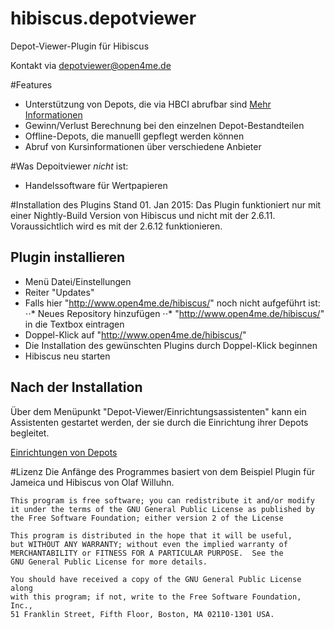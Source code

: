 hibiscus.depotviewer
====================

Depot-Viewer-Plugin für Hibiscus

Kontakt via depotviewer@open4me.de

#Features
* Unterstützung von Depots, die via HBCI abrufbar sind [Mehr Informationen](banken.md)
* Gewinn/Verlust Berechnung bei den einzelnen Depot-Bestandteilen
* Offline-Depots, die manuelll gepflegt werden können
* Abruf von Kursinformationen über verschiedene Anbieter

#Was Depoitviewer _nicht_ ist:
* Handelssoftware für Wertpapieren



#Installation des Plugins
Stand 01. Jan 2015: Das Plugin funktioniert nur mit einer Nightly-Build Version von Hibiscus und nicht mit der 2.6.11. Voraussichtlich wird es mit der 2.6.12 funktionieren.
## Plugin installieren
* Menü Datei/Einstellungen
* Reiter "Updates"
* Falls hier "http://www.open4me.de/hibiscus/" noch nicht aufgeführt ist:
⋅⋅* Neues Repository hinzufügen
⋅⋅* "http://www.open4me.de/hibiscus/" in die Textbox eintragen
* Doppel-Klick auf "http://www.open4me.de/hibiscus/"
* Die Installation des gewünschten Plugins durch Doppel-Klick beginnen
* Hibiscus neu starten

## Nach der Installation
Über dem Menüpunkt "Depot-Viewer/Einrichtungsassistenten" kann ein Assistenten gestartet werden, der sie durch die Einrichtung ihrer Depots begleitet.

[Einrichtungen von Depots](banken.md)

#Lizenz
Die Anfänge des Programmes basiert von dem Beispiel Plugin für Jameica und Hibiscus von Olaf Willuhn.

    This program is free software; you can redistribute it and/or modify
    it under the terms of the GNU General Public License as published by
    the Free Software Foundation; either version 2 of the License

    This program is distributed in the hope that it will be useful,
    but WITHOUT ANY WARRANTY; without even the implied warranty of
    MERCHANTABILITY or FITNESS FOR A PARTICULAR PURPOSE.  See the
    GNU General Public License for more details.

    You should have received a copy of the GNU General Public License along
    with this program; if not, write to the Free Software Foundation, Inc.,
    51 Franklin Street, Fifth Floor, Boston, MA 02110-1301 USA.
